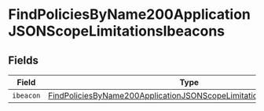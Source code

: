 # FindPoliciesByName200ApplicationJSONScopeLimitationsIbeacons


## Fields

| Field                                                                                                                                                                 | Type                                                                                                                                                                  | Required                                                                                                                                                              | Description                                                                                                                                                           |
| --------------------------------------------------------------------------------------------------------------------------------------------------------------------- | --------------------------------------------------------------------------------------------------------------------------------------------------------------------- | --------------------------------------------------------------------------------------------------------------------------------------------------------------------- | --------------------------------------------------------------------------------------------------------------------------------------------------------------------- |
| `ibeacon`                                                                                                                                                             | [FindPoliciesByName200ApplicationJSONScopeLimitationsIbeaconsIbeacon](../../models/operations/findpoliciesbyname200applicationjsonscopelimitationsibeaconsibeacon.md) | :heavy_minus_sign:                                                                                                                                                    | N/A                                                                                                                                                                   |